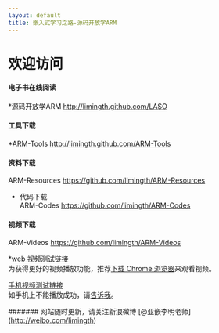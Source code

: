 ```yaml
---
layout: default
title: 嵌入式学习之路-源码开放学ARM
---
```


# 欢迎访问 

#### 电子书在线阅读   
*源码开放学ARM	<http://limingth.github.com/LASO>
	
#### 工具下载  
*ARM-Tools 	<http://limingth.github.com/ARM-Tools>

#### 资料下载  
ARM-Resources	<https://github.com/limingth/ARM-Resources>

* 代码下载  
ARM-Codes 	<https://github.com/limingth/ARM-Codes>

#### 视频下载  
ARM-Videos 	<https://github.com/limingth/ARM-Videos>

*[web 视频测试链接](http://limingth.github.com/ARM-Videos/video-demo/test-mp4.html)    
为获得更好的视频播放功能，推荐[下载 Chrome 浏览器](http://www.google.com/chrome)来观看视频。

[手机视频测试链接](http://limingth.github.com/ARM-Videos/video-demo2/test-m4v.html)   
如手机上不能播放成功，请[告诉我](mailto:2372614758@qq.com)。




####### 网站随时更新，请关注新浪微博 [@亚嵌李明老师] (http://weibo.com/limingth)
